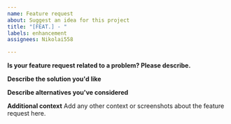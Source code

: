 ```yaml
---
name: Feature request
about: Suggest an idea for this project
title: "[FEAT.] - "
labels: enhancement
assignees: Nikolai558

---
```


**Is your feature request related to a problem? Please describe.**


**Describe the solution you'd like**


**Describe alternatives you've considered**


**Additional context**
Add any other context or screenshots about the feature request here.
